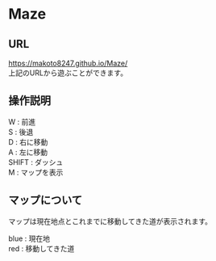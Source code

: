 # Maze
## URL
https://makoto8247.github.io/Maze/ <br/>
上記のURLから遊ぶことができます。
## 操作説明
W : 前進 <br/>
S : 後退 <br/>
D : 右に移動 <br/>
A : 左に移動 <br/>
SHIFT : ダッシュ <br/>
M : マップを表示 <br/>
## マップについて
<p>マップは現在地点とこれまでに移動してきた道が表示されます。<p/>
blue : 現在地 <br/>
red : 移動してきた道 <br/>
